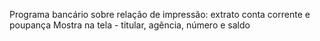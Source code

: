 Programa bancário sobre relação de impressão: extrato conta corrente e poupança
Mostra na tela - titular, agência, número e saldo
